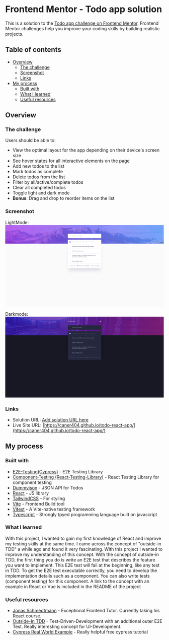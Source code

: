 # Frontend Mentor - Todo app solution

This is a solution to the [Todo app challenge on Frontend Mentor](https://www.frontendmentor.io/challenges/todo-app-Su1_KokOW). Frontend Mentor challenges help you improve your coding skills by building realistic projects.

## Table of contents

- [Overview](#overview)
  - [The challenge](#the-challenge)
  - [Screenshot](#screenshot)
  - [Links](#links)
- [My process](#my-process)
  - [Built with](#built-with)
  - [What I learned](#what-i-learned)
  - [Useful resources](#useful-resources)

## Overview

### The challenge

Users should be able to:

- View the optimal layout for the app depending on their device's screen size
- See hover states for all interactive elements on the page
- Add new todos to the list
- Mark todos as complete
- Delete todos from the list
- Filter by all/active/complete todos
- Clear all completed todos
- Toggle light and dark mode
- **Bonus**: Drag and drop to reorder items on the list

### Screenshot

LightMode:
![](./todo-app-react-light.png)

Darkmode:
![](./todo-app-react-dark.png)

### Links

- Solution URL: [Add solution URL here](https://www.frontendmentor.io/solutions/todoapp-with-react-typescript-and-testing-e2ecomponent-testing-swzIPhikMX)
- Live Site URL: [https://caner404.github.io/todo-react-app/](https://caner404.github.io/todo-react-app/)

## My process

### Built with

- [E2E-Testing(Cypress)](https://www.cypress.io/) - E2E Testing Library
- [Component-Testing (React-Testing-Library)](https://testing-library.com/docs/react-testing-library/intro/) - React Testing Library for component testing
- [Dummyjson](https://dummyjson.com/docs/todos) - JSON API for Todos
- [React](https://reactjs.org/) - JS library
- [TailwindCSS](https://tailwindcss.com/docs/installation) - For styling
- [Vite](https://vitejs.dev/) - Frontend Build tool
- [Vitest](https://vitest.dev/) - A Vite-native testing framework
- [Typescript](https://www.typescriptlang.org/) - Strongly tpyed programming language built on javascript

### What I learned

With this project, I wanted to gain my first knowledge of React and improve my testing skills at the same time. I came across the concept of "outside-in TDD" a while ago and found it very fascinating. With this project I wanted to improve my understanding of this concept.
With the concept of outside-in TDD, the first thing you do is write an E2E test that describes the feature you want to implement. This E2E test will fail at the beginning, like any test in TDD.
To get the E2E test executable correctly, you need to develop the implementation details such as a component. You can also write tests (component testing) for this component.
A link to the concept with an example in React or Vue is included in the README of the project

### Useful resources

- [Jonas Schmedtmann](https://codingheroes.io/) - Exceptional Frontend Tutor. Currently taking his React course.
- [Outside-In TDD](https://outsidein.dev/concepts/outside-in-tdd/) - Test-Driven-Development with an additional outer E2E Test. Really interesting concept for UI-Development.
- [Cypress Real World Example](https://learn.cypress.io/real-world-examples) - Really helpful free cypress tutorial
